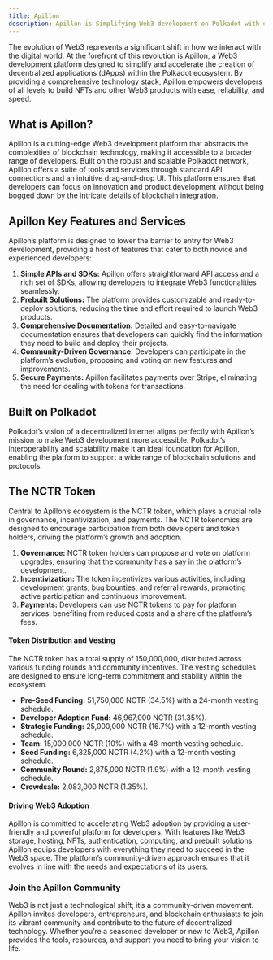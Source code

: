 ```yaml
---
title: Apillon
description: Apillon is Simplifying Web3 development on Polkadot with easy APIs and prebuilt solutions for fast dApp creation.
---
```


The evolution of Web3 represents a significant shift in how we interact with the digital world. At the forefront of this revolution is Apillon, a Web3 development platform designed to simplify and accelerate the creation of decentralized applications (dApps) within the Polkadot ecosystem. By providing a comprehensive technology stack, Apillon empowers developers of all levels to build NFTs and other Web3 products with ease, reliability, and speed.

## What is Apillon?
Apillon is a cutting-edge Web3 development platform that abstracts the complexities of blockchain technology, making it accessible to a broader range of developers. Built on the robust and scalable Polkadot network, Apillon offers a suite of tools and services through standard API connections and an intuitive drag-and-drop UI. This platform ensures that developers can focus on innovation and product development without being bogged down by the intricate details of blockchain integration.

## Apillon Key Features and Services
Apillon’s platform is designed to lower the barrier to entry for Web3 development, providing a host of features that cater to both novice and experienced developers:
1. **Simple APIs and SDKs:** Apillon offers straightforward API access and a rich set of SDKs, allowing developers to integrate Web3 functionalities seamlessly.
2. **Prebuilt Solutions:** The platform provides customizable and ready-to-deploy solutions, reducing the time and effort required to launch Web3 products.
3. **Comprehensive Documentation:** Detailed and easy-to-navigate documentation ensures that developers can quickly find the information they need to build and deploy their projects.
4. **Community-Driven Governance:** Developers can participate in the platform’s evolution, proposing and voting on new features and improvements.
5. **Secure Payments:** Apillon facilitates payments over Stripe, eliminating the need for dealing with tokens for transactions.

## Built on Polkadot
Polkadot’s vision of a decentralized internet aligns perfectly with Apillon’s mission to make Web3 development more accessible. Polkadot’s interoperability and scalability make it an ideal foundation for Apillon, enabling the platform to support a wide range of blockchain solutions and protocols.

## The NCTR Token
Central to Apillon’s ecosystem is the NCTR token, which plays a crucial role in governance, incentivization, and payments. The NCTR tokenomics are designed to encourage participation from both developers and token holders, driving the platform’s growth and adoption.
1. **Governance:** NCTR token holders can propose and vote on platform upgrades, ensuring that the community has a say in the platform’s development.
2. **Incentivization:** The token incentivizes various activities, including development grants, bug bounties, and referral rewards, promoting active participation and continuous improvement.
3. **Payments:** Developers can use NCTR tokens to pay for platform services, benefiting from reduced costs and a share of the platform’s fees.

#### Token Distribution and Vesting
The NCTR token has a total supply of 150,000,000, distributed across various funding rounds and community incentives. The vesting schedules are designed to ensure long-term commitment and stability within the ecosystem.
- **Pre-Seed Funding:** 51,750,000 NCTR (34.5%) with a 24-month vesting schedule.
- **Developer Adoption Fund:** 46,967,000 NCTR (31.35%).
- **Strategic Funding:** 25,000,000 NCTR (16.7%) with a 12-month vesting schedule.
- **Team:** 15,000,000 NCTR (10%) with a 48-month vesting schedule.
- **Seed Funding:** 6,325,000 NCTR (4.2%) with a 12-month vesting schedule.
- **Community Round:** 2,875,000 NCTR (1.9%) with a 12-month vesting schedule.
- **Crowdsale:** 2,083,000 NCTR (1.35%).

#### Driving Web3 Adoption
Apillon is committed to accelerating Web3 adoption by providing a user-friendly and powerful platform for developers. With features like Web3 storage, hosting, NFTs, authentication, computing, and prebuilt solutions, Apillon equips developers with everything they need to succeed in the Web3 space. The platform’s community-driven approach ensures that it evolves in line with the needs and expectations of its users.

### Join the Apillon Community
Web3 is not just a technological shift; it’s a community-driven movement. Apillon invites developers, entrepreneurs, and blockchain enthusiasts to join its vibrant community and contribute to the future of decentralized technology. Whether you’re a seasoned developer or new to Web3, Apillon provides the tools, resources, and support you need to bring your vision to life.
